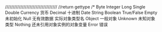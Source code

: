 //////////////////////////////////
//return  gettype
/*
Byte
Integer
Long
Single
Double
Currency 货币
Decimal 十进制
Date
String
Boolean True/False
Empty 未初始化
Null 无有效数据
<object type> 实际对象类型名
Object 一般对象
Unknown 未知对象类型
Nothing 还未引用对象实例的对象变量
Error 错误

